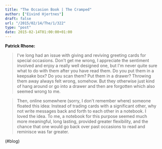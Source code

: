 ```yaml
---
title: "The Occasion Book | The Cramped"
author: ["Eivind Hjertnes"]
draft: false
url: "/2015/02/14/The/1/322"
type: "post"
date: 2015-02-14T01:00:00+01:00
---
```


**Patrick Rhone:**

> I've long had an issue with giving and reviving greeting cards for
> special occasions. Don't get me wrong, I appreciate the sentiment
> involved and enjoy a really well designed one, but I'm never quite
> sure what to do with them after you have read them. Do you put them in
> a keepsake box? Do you scan them? Put them in a drawer? Throwing them
> away always felt wrong, somehow. But they otherwise just kind of hang
> around or go into a drawer and then are forgotten which also seemed
> wrong to me.

<!--quoteend-->

> Then, online somewhere (sorry, I don't remember where) someone floated
> this idea: Instead of trading cards with a significant other, why not
> write messages back and forth to each other in a notebook. I loved the
> idea. To me, a notebook for this purpose seemed much more meaningful,
> long lasting, provided greater flexibility, and the chance that one
> would go back over past occasions to read and reminisce was far
> greater.

(#blog)
